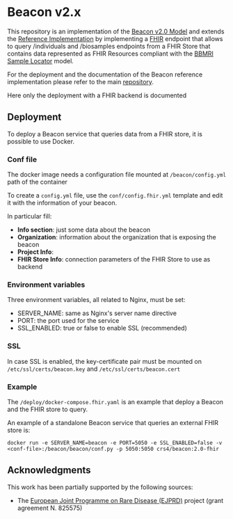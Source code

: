 # Beacon v2.x

<!-- [![Testsuite](https://github.com/EGA-archive/beacon-2.x/workflows/Testsuite/badge.svg)](https://github.com/EGA-archive/beacon-2.x/actions) -->

This repository is an implementation of the [Beacon v2.0 Model](https://github.com/ga4gh-beacon/beacon-v2-Models) and 
extends the [Reference Implementation](https://github.com/EGA-archive/beacon2-ri-api) by implementing a [FHIR](https://hl7.org/fhir/)
endpoint that allows to query /individuals and /biosamples endpoints from a FHIR Store that contains data represented as
FHIR Resources compliant with the [BBMRI Sample Locator](https://samply.github.io/bbmri-fhir-ig/overview.html) model.

For the deployment and the documentation of the Beacon reference implementation please refer to the main [repository](https://github.com/EGA-archive/beacon2-ri-api).

Here only the deployment with a FHIR backend is documented

## Deployment

To deploy a Beacon service that queries data from a FHIR store, it is possible to use Docker.

### Conf file

The docker image needs a configuration file mounted at `/beacon/config.yml` path of the container

To create a `config.yml` file, use the `conf/config.fhir.yml` template and edit it
with the information of your beacon. 

In particular fill:
  - **Info section**: just some data about the beacon
  - **Organization**: information about the organization that is exposing the beacon
  - **Project Info**:
  - **FHIR Store Info**: connection parameters of the FHIR Store to use as backend

### Environment variables

Three environment variables, all related to Nginx, must be set:
  - SERVER_NAME: same as Nginx's server name directive
  - PORT: the port used for the service
  - SSL_ENABLED: true or false to enable SSL (recommended)

### SSL

In case SSL is enabled, the key-certificate pair must be mounted on `/etc/ssl/certs/beacon.key` and 
`/etc/ssl/certs/beacon.cert`  

### Example

The  `/deploy/docker-compose.fhir.yaml` is an example that deploy a Beacon and the FHIR store to query.

An example of a standalone Beacon service that queries an external FHIR store is:

`docker run -e SERVER_NAME=beacon -e PORT=5050 -e SSL_ENABLED=false -v <conf-file>:/beacon/beacon/conf.py -p 5050:5050 crs4/beacon:2.0-fhir`


## Acknowledgments

This work has been partially supported by the following sources:
 * The [European Joint Programme on Rare Disease (EJPRD)](https://www.ejprarediseases.org/) project (grant agreement N. 825575)
